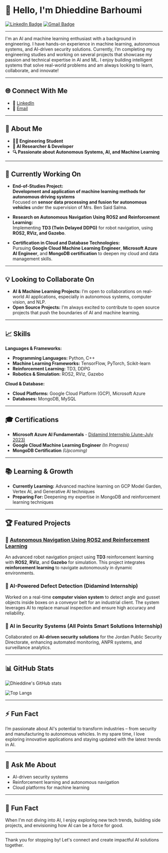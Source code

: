 # 👋 Hello, I'm Dhieddine Barhoumi

[![LinkedIn Badge](https://img.shields.io/badge/-Dhieddine%20Barhoumi-blue?style=flat&logo=Linkedin&logoColor=white&link=https://www.linkedin.com/in/dhieddinebarhoumi/)](https://www.linkedin.com/in/dhieddinebarhoumi/)
[![Gmail Badge](https://img.shields.io/badge/-dhieddine.barhoumi@gmail.com-c14438?style=flat&logo=Gmail&logoColor=white&link=mailto:dhieddine.barhoumi@gmail.com)](mailto:dhieddine.barhoumi@gmail.com)

---

I'm an AI and machine learning enthusiast with a background in engineering. I have hands-on experience in machine learning, autonomous systems, and AI-driven security solutions. Currently, I’m completing my engineering studies and working on several projects that showcase my passion and technical expertise in AI and ML. I enjoy building intelligent systems that solve real-world problems and am always looking to learn, collaborate, and innovate!

---

## 🌐 Connect With Me

- 💼 [LinkedIn](https://www.linkedin.com/in/dhieddinebarhoumi/)
- 📧 [Email](mailto:dhieddine.barhoumi@gmail.com)

---

## 🚀 About Me

- **👨‍🎓 Engineering Student**
- **🔬 AI Researcher & Developer**
- **🔍 Passionate about Autonomous Systems, AI, and Machine Learning**

---

## 🧠 Currently Working On

- **End-of-Studies Project:**  
  **Development and application of machine learning methods for autonomous driving systems**  
  Focused on **sensor data processing and fusion for autonomous vehicles** under the supervision of Mrs. Ben Said Salma.

- **Research on Autonomous Navigation Using ROS2 and Reinforcement Learning:**  
  Implementing **TD3 (Twin Delayed DDPG)** for robot navigation, using **ROS2, RViz, and Gazebo**.

- **Certification in Cloud and Database Technologies:**  
  Pursuing **Google Cloud Machine Learning Engineer**, **Microsoft Azure AI Engineer**, and **MongoDB certification** to deepen my cloud and data management skills.

---

## 💡 Looking to Collaborate On

- **AI & Machine Learning Projects:** I’m open to collaborations on real-world AI applications, especially in autonomous systems, computer vision, and NLP.
- **Open Source Projects:** I'm always excited to contribute to open source projects that push the boundaries of AI and machine learning.

---

## 📈 Skills

**Languages & Frameworks:**

- **Programming Languages:** Python, C++
- **Machine Learning Frameworks:** TensorFlow, PyTorch, Scikit-learn
- **Reinforcement Learning:** TD3, DDPG
- **Robotics & Simulation:** ROS2, RViz, Gazebo

**Cloud & Database:**

- **Cloud Platforms:** Google Cloud Platform (GCP), Microsoft Azure
- **Databases:** MongoDB, MySQL

---

## 🎓 Certifications

- **Microsoft Azure AI Fundamentals** - [Didamind Internship (June-July 2023)](https://www.microsoft.com/en-us/learning/certification-overview.aspx)
- **Google Cloud Machine Learning Engineer** *(In Progress)*
- **MongoDB Certification** *(Upcoming)*

---

## 📚 Learning & Growth

- **Currently Learning:** Advanced machine learning on GCP Model Garden, Vertex AI, and Generative AI techniques
- **Preparing For:** Deepening my expertise in MongoDB and reinforcement learning techniques

---

## 🏆 Featured Projects

### 🔹 [Autonomous Navigation Using ROS2 and Reinforcement Learning](https://github.com/reiniscimurs/DRL-robot-navigation)
An advanced robot navigation project using **TD3** reinforcement learning with **ROS2**, **RViz**, and **Gazebo** for simulation. This project integrates **reinforcement learning** to navigate autonomously in dynamic environments.

### 🔹 AI-Powered Defect Detection (Didamind Internship)
Worked on a real-time **computer vision system** to detect angle and gusset objects inside boxes on a conveyor belt for an industrial client. The system leverages AI to replace manual inspection and ensure high accuracy and reliability.

### 🔹 AI in Security Systems (All Points Smart Solutions Internship)
Collaborated on **AI-driven security solutions** for the Jordan Public Security Directorate, enhancing automated monitoring, ANPR systems, and surveillance analytics.

---

## 📊 GitHub Stats

![Dhieddine's GitHub stats](https://github-readme-stats.vercel.app/api?username=dhiabarhoumi&show_icons=true&theme=radical)

![Top Langs](https://github-readme-stats.vercel.app/api/top-langs/?username=dhiabarhoumi&layout=compact&theme=radical)

---

## ⚡ Fun Fact

I’m passionate about AI's potential to transform industries – from security and manufacturing to autonomous vehicles. In my spare time, I love exploring innovative applications and staying updated with the latest trends in AI.

---

## 💬 Ask Me About

- AI-driven security systems
- Reinforcement learning and autonomous navigation
- Cloud platforms for machine learning

---

## 🌱 Fun Fact

When I'm not diving into AI, I enjoy exploring new tech trends, building side projects, and envisioning how AI can be a force for good.

---

Thank you for stopping by! Let's connect and create impactful AI solutions together.
